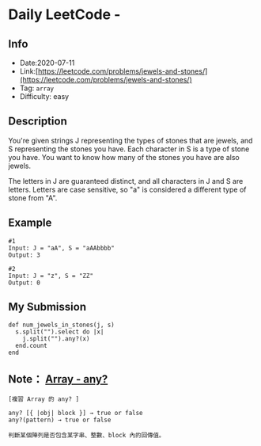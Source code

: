 # Daily LeetCode - 

## Info
- Date:2020-07-11
- Link:[https://leetcode.com/problems/jewels-and-stones/](https://leetcode.com/problems/jewels-and-stones/)
- Tag: `array`
- Difficulty: easy


## Description
You're given strings J representing the types of stones that are jewels, and S representing the stones you have.  Each character in S is a type of stone you have.  You want to know how many of the stones you have are also jewels.

The letters in J are guaranteed distinct, and all characters in J and S are letters. Letters are case sensitive, so "a" is considered a different type of stone from "A".

## Example
```
#1
Input: J = "aA", S = "aAAbbbb"
Output: 3

#2
Input: J = "z", S = "ZZ"
Output: 0
```

## My Submission
```
def num_jewels_in_stones(j, s)
  s.split("").select do |x|
    j.split("").any?(x)
  end.count  
end
```

## Note： [Array - any?](https://ruby-doc.org/core-2.7.0/Enumerable.html#method-i-any-3F)
```
[複習 Array 的 any? ]

any? [{ |obj| block }] → true or false
any?(pattern) → true or false

判斷某個陣列是否包含某字串、整數、block 內的回傳值。
```
